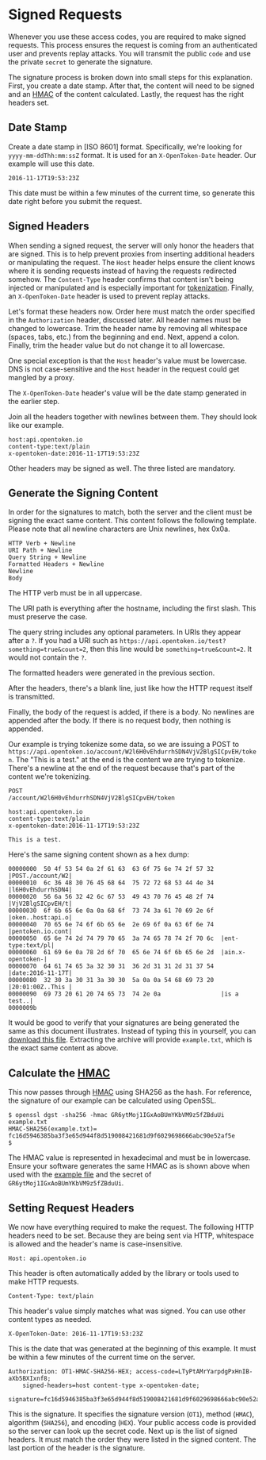 Signed Requests
===============

Whenever you use these access codes, you are required to make signed requests. This process ensures the request is coming from an authenticated user and prevents replay attacks. You will transmit the public `code` and use the private `secret` to generate the signature.

The signature process is broken down into small steps for this explanation. First, you create a date stamp. After that, the content will need to be signed and an [HMAC] of the content calculated. Lastly, the request has the right headers set.


Date Stamp
----------

Create a date stamp in [ISO 8601] format. Specifically, we're looking for `yyyy-mm-ddThh:mm:ssZ` format. It is used for an `X-OpenToken-Date` header. Our example will use this date.

    2016-11-17T19:53:23Z

This date must be within a few minutes of the current time, so generate this date right before you submit the request.


Signed Headers
--------------

When sending a signed request, the server will only honor the headers that are signed. This is to help prevent proxies from inserting additional headers or manipulating the request. The `Host` header helps ensure the client knows where it is sending requests instead of having the requests redirected somehow. The `Content-Type` header confirms that content isn't being injected or manipulated and is especially important for [tokenization](tokens.md). Finally, an `X-OpenToken-Date` header is used to prevent replay attacks.

Let's format these headers now. Order here must match the order specified in the `Authorization` header, discussed later. All header names must be changed to lowercase. Trim the header name by removing all whitespace (spaces, tabs, etc.) from the beginning and end. Next, append a colon. Finally, trim the header value but do not change it to all lowercase.

One special exception is that the `Host` header's value must be lowercase. DNS is not case-sensitive and the `Host` header in the request could get mangled by a proxy.

The `X-OpenToken-Date` header's value will be the date stamp generated in the earlier step.

Join all the headers together with newlines between them. They should look like our example.

    host:api.opentoken.io
    content-type:text/plain
    x-opentoken-date:2016-11-17T19:53:23Z

Other headers may be signed as well. The three listed are mandatory.


Generate the Signing Content
----------------------------

In order for the signatures to match, both the server and the client must be signing the exact same content. This content follows the following template. Please note that all newline characters are Unix newlines, hex 0x0a.

    HTTP Verb + Newline
    URI Path + Newline
    Query String + Newline
    Formatted Headers + Newline
    Newline
    Body

The HTTP verb must be in all uppercase.

The URI path is everything after the hostname, including the first slash. This must preserve the case.

The query string includes any optional parameters. In URIs they appear after a `?`. If you had a URI such as `https://api.opentoken.io/test?something=true&count=2`, then this line would be `something=true&count=2`. It would not contain the `?`.

The formatted headers were generated in the previous section.

After the headers, there's a blank line, just like how the HTTP request itself is transmitted.

Finally, the body of the request is added, if there is a body. No newlines are appended after the body. If there is no request body, then nothing is appended.

Our example is trying tokenize some data, so we are issuing a POST to `https://api.opentoken.io/account/W2l6H0vEhdurrhSDN4VjV2BlgSICpvEH/token`. The "This is a test." at the end is the content we are trying to tokenize. There's a newline at the end of the request because that's part of the content we're tokenizing.

    POST
    /account/W2l6H0vEhdurrhSDN4VjV2BlgSICpvEH/token

    host:api.opentoken.io
    content-type:text/plain
    x-opentoken-date:2016-11-17T19:53:23Z

    This is a test.

Here's the same signing content shown as a hex dump:

    00000000  50 4f 53 54 0a 2f 61 63  63 6f 75 6e 74 2f 57 32  |POST./account/W2|
    00000010  6c 36 48 30 76 45 68 64  75 72 72 68 53 44 4e 34  |l6H0vEhdurrhSDN4|
    00000020  56 6a 56 32 42 6c 67 53  49 43 70 76 45 48 2f 74  |VjV2BlgSICpvEH/t|
    00000030  6f 6b 65 6e 0a 0a 68 6f  73 74 3a 61 70 69 2e 6f  |oken..host:api.o|
    00000040  70 65 6e 74 6f 6b 65 6e  2e 69 6f 0a 63 6f 6e 74  |pentoken.io.cont|
    00000050  65 6e 74 2d 74 79 70 65  3a 74 65 78 74 2f 70 6c  |ent-type:text/pl|
    00000060  61 69 6e 0a 78 2d 6f 70  65 6e 74 6f 6b 65 6e 2d  |ain.x-opentoken-|
    00000070  64 61 74 65 3a 32 30 31  36 2d 31 31 2d 31 37 54  |date:2016-11-17T|
    00000080  32 30 3a 30 31 3a 30 30  5a 0a 0a 54 68 69 73 20  |20:01:00Z..This |
    00000090  69 73 20 61 20 74 65 73  74 2e 0a                 |is a test..|
    0000009b

It would be good to verify that your signatures are being generated the same as this document illustrates. Instead of typing this in yourself, you can [download this file](signing-content.zip). Extracting the archive will provide `example.txt`, which is the exact same content as above.


Calculate the [HMAC]
--------------------

This now passes through [HMAC] using SHA256 as the hash. For reference, the signature of our example can be calculated using OpenSSL.

    $ openssl dgst -sha256 -hmac GR6ytMoj1IGxAoBUmYKbVM9z5fZBduUi example.txt
    HMAC-SHA256(example.txt)= fc16d5946385ba3f3e65d944f8d519008421681d9f6029698666abc90e52af5e
    $

The HMAC value is represented in hexadecimal and must be in lowercase. Ensure your software generates the same HMAC as is shown above when used with the [example file](signing-content.zip) and the secret of `GR6ytMoj1IGxAoBUmYKbVM9z5fZBduUi`.


Setting Request Headers
-----------------------

We now have everything required to make the request. The following HTTP headers need to be set. Because they are being sent via HTTP, whitespace is allowed and the header's name is case-insensitive.

    Host: api.opentoken.io

This header is often automatically added by the library or tools used to make HTTP requests.

    Content-Type: text/plain

This header's value simply matches what was signed. You can use other content types as needed.

    X-OpenToken-Date: 2016-11-17T19:53:23Z

This is the date that was generated at the beginning of this example. It must be within a few minutes of the current time on the server.

    Authorization: OT1-HMAC-SHA256-HEX; access-code=LTyPtAMrYarpdgPxHnIB-aXb5BXIxnf8;
        signed-headers=host content-type x-opentoken-date;
        signature=fc16d5946385ba3f3e65d944f8d519008421681d9f6029698666abc90e52af5e

This is the signature. It specifies the signature version (`OT1`), method (`HMAC`), algorithm (`SHA256`), and encoding (`HEX`). Your public access code is provided so the server can look up the secret code. Next up is the list of signed headers. It must match the order they were listed in the signed content. The last portion of the header is the signature.

[account]: account.md
[HMAC]: https://tools.ietf.org/html/rfc2104f
